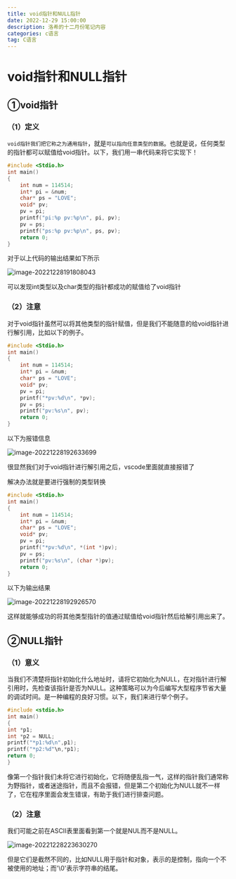 ```yaml
---
title: void指针和NULL指针
date: 2022-12-29 15:00:00
description: 洛希的十二月份笔记内容
categories: c语言
tag: C语言
---
```


# void指针和NULL指针

## ①void指针

### （1）定义

`void指针我们把它称之为通用指针`，就是`可以指向任意类型的数据`。也就是说，任何类型的指针都可以赋值给void指针。以下，我们用一串代码来将它实现下！

```c
#include <Stdio.h>
int main()
{
	int num = 114514;
	int* pi = &num;
	char* ps = "LOVE";
	void* pv;
	pv = pi;
	printf("pi:%p pv:%p\n", pi, pv);
	pv = ps;
	printf("ps:%p pv:%p\n", ps, pv);
	return 0;
}
```

对于以上代码的输出结果如下所示

![image-20221228191808043](https://luoxi2334.oss-cn-shanghai.aliyuncs.com/luoxi-picture/202212281918188.png)

可以发现int类型以及char类型的指针都成功的赋值给了void指针

### （2）注意

对于void指针虽然可以将其他类型的指针赋值，但是我们不能随意的给void指针进行解引用，比如以下的例子。

```c
#include <Stdio.h>
int main()
{
	int num = 114514;
	int* pi = &num;
	char* ps = "LOVE";
	void* pv;
	pv = pi;
	printf("*pv:%d\n", *pv);
	pv = ps;
	printf("pv:%s\n", pv);
	return 0;
}
```

以下为报错信息

![image-20221228192633699](https://luoxi2334.oss-cn-shanghai.aliyuncs.com/luoxi-picture/202212281926735.png)

很显然我们对于void指针进行解引用之后，vscode里面就直接报错了

解决办法就是要进行强制的类型转换

```c
#include <Stdio.h>
int main()
{
	int num = 114514;
	int* pi = &num;
	char* ps = "LOVE";
	void* pv;
	pv = pi;
	printf("*pv:%d\n", *(int *)pv);
	pv = ps;
	printf("pv:%s\n", (char *)pv);
	return 0;
}
```

以下为输出结果

![image-20221228192926570](https://luoxi2334.oss-cn-shanghai.aliyuncs.com/luoxi-picture/202212281929630.png)

这样就能够成功的将其他类型指针的值通过赋值给void指针然后给解引用出来了。

## ②NULL指针

### （1）意义

当我们不清楚将指针初始化什么地址时，请将它初始化为NULL，在对指针进行解引用时，先检查该指针是否为NULL。这种策略可以为今后编写大型程序节省大量的调试时间。是一种编程的良好习惯。以下，我们来进行举个例子。

```c
#include <stdio.h>
int main()
{
int *p1;
int *p2 = NULL;
printf("*p1:%d\n",p1);
printf("*p2:%d"\n,*p1);
return 0;
}
```

像第一个指针我们未将它进行初始化，它将随便乱指一气，这样的指针我们通常称为野指针，或者迷途指针，而且不会报错，但是第二个初始化为NULL就不一样了，它在程序里面会发生错误，有助于我们进行排查问题。

### （2）注意

我们可能之前在ASCII表里面看到第一个就是NUL而不是NULL。

![image-20221228223630270](https://luoxi2334.oss-cn-shanghai.aliyuncs.com/luoxi-picture/202212282236341.png)

但是它们是截然不同的，比如NULL用于指针和对象，表示的是控制，指向一个不被使用的地址；而'\0'表示字符串的结尾。